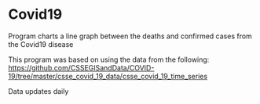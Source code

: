 # Covid19

Program charts a line graph between the deaths and confirmed cases from the Covid19 disease

This program was based on using the data from the following:
https://github.com/CSSEGISandData/COVID-19/tree/master/csse_covid_19_data/csse_covid_19_time_series

Data updates daily
